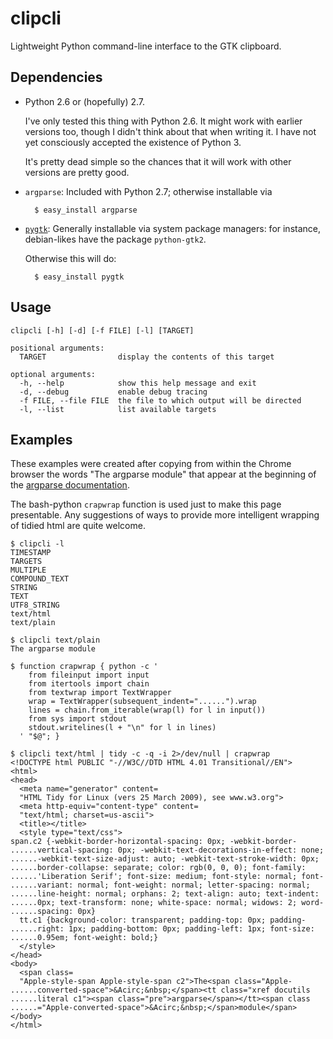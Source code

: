 clipcli
=======

Lightweight Python command-line interface to the GTK clipboard.

Dependencies
------------

- Python 2.6 or (hopefully) 2.7.

    I've only tested this thing with Python 2.6.  It might work with earlier versions too, though I didn't think about that when writing it.  I have not yet consciously accepted the existence of Python 3.
    
    It's pretty dead simple so the chances that it will work with other versions are pretty good.

- `argparse`:
  Included with Python 2.7; otherwise installable via

        $ easy_install argparse

- [`pygtk`](http://pypi.python.org/pypi/PyGTK/2.12.1):
  Generally installable via system package managers: for instance, debian-likes have the package `python-gtk2`.

    Otherwise this will do:

        $ easy_install pygtk



Usage
-----

    clipcli [-h] [-d] [-f FILE] [-l] [TARGET]

    positional arguments:
      TARGET                display the contents of this target

    optional arguments:
      -h, --help            show this help message and exit
      -d, --debug           enable debug tracing
      -f FILE, --file FILE  the file to which output will be directed
      -l, --list            list available targets

Examples
--------

These examples were created
after copying from within the Chrome browser the words "The argparse module"
that appear at the beginning of the
[argparse documentation](http://docs.python.org/library/argparse.html).

The bash-python `crapwrap` function is used just to make this page presentable.
Any suggestions of ways to provide more intelligent wrapping of tidied html are quite welcome.

    $ clipcli -l
    TIMESTAMP
    TARGETS
    MULTIPLE
    COMPOUND_TEXT
    STRING
    TEXT
    UTF8_STRING
    text/html
    text/plain

    $ clipcli text/plain
    The argparse module

    $ function crapwrap { python -c '
        from fileinput import input
        from itertools import chain
        from textwrap import TextWrapper
        wrap = TextWrapper(subsequent_indent="......").wrap
        lines = chain.from_iterable(wrap(l) for l in input())
        from sys import stdout
        stdout.writelines(l + "\n" for l in lines)
      ' "$@"; }

    $ clipcli text/html | tidy -c -q -i 2>/dev/null | crapwrap
    <!DOCTYPE html PUBLIC "-//W3C//DTD HTML 4.01 Transitional//EN">
    <html>
    <head>
      <meta name="generator" content=
      "HTML Tidy for Linux (vers 25 March 2009), see www.w3.org">
      <meta http-equiv="content-type" content=
      "text/html; charset=us-ascii">
      <title></title>
      <style type="text/css">
    span.c2 {-webkit-border-horizontal-spacing: 0px; -webkit-border-
    ......vertical-spacing: 0px; -webkit-text-decorations-in-effect: none;
    ......-webkit-text-size-adjust: auto; -webkit-text-stroke-width: 0px;
    ......border-collapse: separate; color: rgb(0, 0, 0); font-family:
    ......'Liberation Serif'; font-size: medium; font-style: normal; font-
    ......variant: normal; font-weight: normal; letter-spacing: normal;
    ......line-height: normal; orphans: 2; text-align: auto; text-indent:
    ......0px; text-transform: none; white-space: normal; widows: 2; word-
    ......spacing: 0px}
      tt.c1 {background-color: transparent; padding-top: 0px; padding-
    ......right: 1px; padding-bottom: 0px; padding-left: 1px; font-size:
    ......0.95em; font-weight: bold;}
      </style>
    </head>
    <body>
      <span class=
      "Apple-style-span Apple-style-span c2">The<span class="Apple-
    ......converted-space">&Acirc;&nbsp;</span><tt class="xref docutils
    ......literal c1"><span class="pre">argparse</span></tt><span class
    ......="Apple-converted-space">&Acirc;&nbsp;</span>module</span>
    </body>
    </html>

